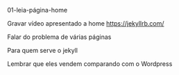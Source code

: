 01-leia-página-home

Gravar vídeo apresentado a home https://jekyllrb.com/

Falar do problema de várias páginas

Para quem serve o jekyll

Lembrar que eles vendem comparando com o  Wordpress


